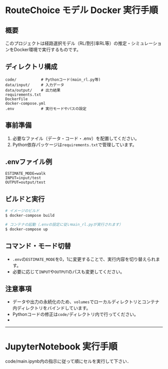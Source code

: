 # RouteChoice モデル Docker 実行手順

## 概要
このプロジェクトは経路選択モデル（RL/割引率RL等）の推定・シミュレーションをDocker環境で実行するものです。

## ディレクトリ構成
```
code/           # Pythonコード(main_rl.py等)
data/input/     # 入力データ
data/output/    # 出力結果
requirements.txt
DockerFile
docker-compose.yml
.env            # 実行モードやパスの設定
```

## 事前準備
1. 必要なファイル（データ・コード・.env）を配置してください。
2. Python依存パッケージは`requirements.txt`で管理しています。

## .envファイル例
```
ESTIMATE_MODE=walk
INPUT=input/test
OUTPUT=output/test
```

## ビルドと実行
```sh
# イメージのビルド
$ docker-compose build

# コンテナの起動（.envの設定に従いmain_rl.pyが実行されます）
$ docker-compose up
```

## コマンド・モード切替
- `.env`の`ESTIMATE_MODE`を0，1に変更することで、実行内容を切り替えられます。
- 必要に応じて`INPUT`や`OUTPUT`のパスも変更してください。

## 注意事項
- データや出力の永続化のため、`volumes`でローカルディレクトリとコンテナ内ディレクトリをバインドしています。
- Pythonコードの修正は`code/`ディレクトリ内で行ってください。
- 
---

# JupyterNotebook 実行手順

code/main.ipynb内の指示に従って順にセルを実行して下さい．
